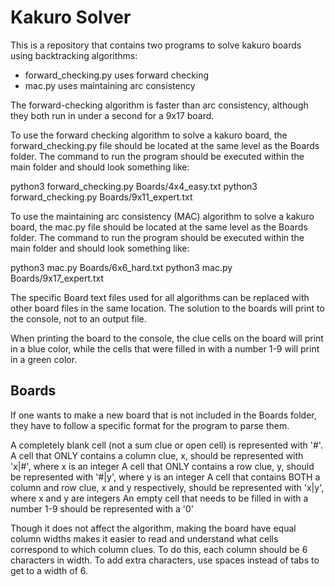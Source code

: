 # Kakuro Solver

This is a repository that contains two programs to solve kakuro boards using backtracking algorithms: 
- forward_checking.py uses forward checking
- mac.py uses maintaining arc consistency

The forward-checking algorithm is faster than arc consistency, although they both run in under a second
for a 9x17 board. 

To use the forward checking algorithm to solve a kakuro board, the forward_checking.py file should be located 
at the same level as the Boards folder. The command to run the program should be executed within the main folder
and should look something like:

python3 forward_checking.py Boards/4x4_easy.txt
python3 forward_checking.py Boards/9x11_expert.txt

To use the maintaining arc consistency (MAC) algorithm to solve a kakuro board, the mac.py file should be located 
at the same level as the Boards folder. The command to run the program should be executed within the main folder
and should look something like:

python3 mac.py Boards/6x6_hard.txt
python3 mac.py Boards/9x17_expert.txt

The specific Board text files used for all algorithms can be replaced with other board files in the same location. 
The solution to the boards will print to the console, not to an output file. 

When printing the board to the console, the clue cells on the board will print in a blue color, 
while the cells that were filled in with a number 1-9 will print in a green color. 

## Boards

If one wants to make a new board that is not included in the Boards folder, they have to follow a specific format
for the program to parse them. 

A completely blank cell (not a sum clue or open cell) is represented with '#'. 
A cell that ONLY contains a column clue, x, should be represented with 'x|#', where x is an integer
A cell that ONLY contains a row clue, y, should be represented with '#|y', where y is an integer
A cell that contains BOTH a column and row clue, x and y respectively, should be represented with 'x|y', where x and y
are integers
An empty cell that needs to be filled in with a number 1-9 should be represented with a '0'

Though it does not affect the algorithm, making the board have equal column widths makes it easier to read and understand
what cells correspond to which column clues. To do this, each column should be 6 characters in width. To add extra 
characters, use spaces instead of tabs to get to a width of 6.
